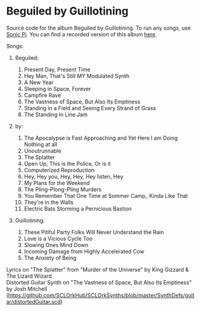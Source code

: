 # Beguiled by Guillotining
Source code for the album Beguiled by Guillotining. To run any songs, use [Sonic Pi](https://sonic-pi.net/). You can find a recorded version of this album [here](https://junber.bandcamp.com/album/beguiled-by-guillotining).

Songs:
01. Beguiled:
	01. Present Day, Present Time
	02. Hey Man, That's Still MY Modulated Synth
	03. A New Year
	04. Sleeping in Space, Forever
	05. Campfire Rave
	06. The Vastness of Space, But Also Its Emptiness
	07. Standing in a Field and Seeing Every Strand of Grass
	08. The Standing in Line Jam

02. by:
	01. The Apocalypse is Fast Approaching and Yet Here I am Doing Nothing at all
	01. Unoutrunnable
	01. The Splatter
	01. Open Up, This is the Police, Or is it
	01. Computerized Reproduction
	01. Hey, Hey you, Hey, Hey, Hey listen, Hey
	01. My Plans for the Weekend
	01. The Pling-Plong-Pling Murders
	01. You Remember That One Time at Sommer Camp_ Kinda Like That
	01. They're in the Walls
	01. Electric Bats Storming a Pernicious Bastion
	
03. Guillotining:
	01. These Pitiful Party Folks Will Never Understand the Rain
	01. Love is a Vicious Cycle Too
	01. Slowing Ones Mind Down
	01. Incoming Damage from Highly Accelerated Cow
	01. The Anxiety of Being

Lyrics on "The Splatter" from "Murder of the Universe" by King Gizzard & The Lizard Wizard  
Distorted Guitar Synth on "The Vastness of Space, But Also Its Emptiness" by Josh Mitchell (https://github.com/SCLOrkHub/SCLOrkSynths/blob/master/SynthDefs/guitar/distortedGuitar.scd)

